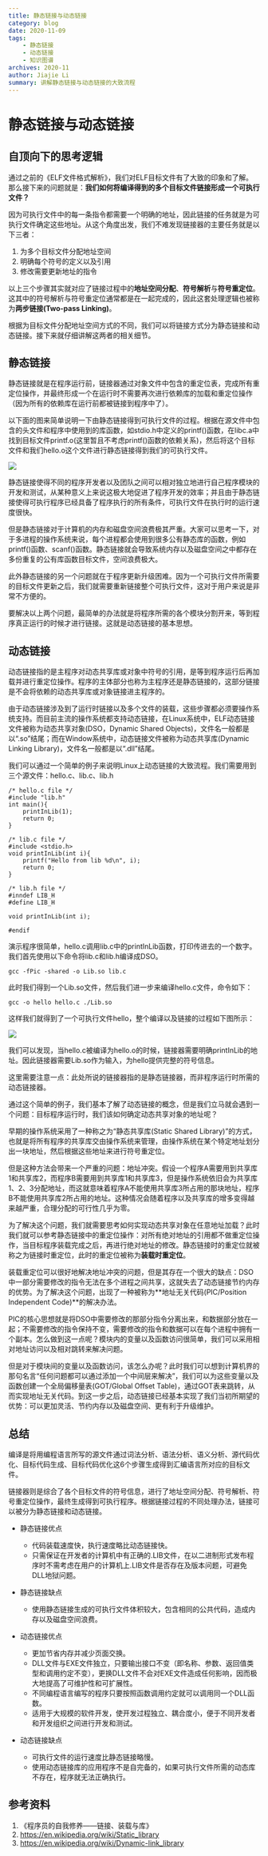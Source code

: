 ```yaml
---
title: 静态链接与动态链接
category: blog 
date: 2020-11-09
tags: 
    - 静态链接
    - 动态链接
    - 知识图谱
archives: 2020-11
author: Jiajie Li
summary: 讲解静态链接与动态链接的大致流程
---
```

# 静态链接与动态链接
自顶向下的思考逻辑
----
通过之前的《ELF文件格式解析》，我们对ELF目标文件有了大致的印象和了解。那么接下来的问题就是：**我们如何将编译得到的多个目标文件链接形成一个可执行文件？**

因为可执行文件中的每一条指令都需要一个明确的地址，因此链接的任务就是为可执行文件确定这些地址。从这个角度出发，我们不难发现链接器的主要任务就是以下三者：

 1. 为多个目标文件分配地址空间
 2. 明确每个符号的定义以及引用
 3. 修改需要更新地址的指令

以上三个步骤其实就对应了链接过程中的**地址空间分配**、**符号解析**与**符号重定位**。这其中的符号解析与符号重定位通常都是在一起完成的，因此这套处理逻辑也被称为**两步链接(Two-pass Linking)**。


根据为目标文件分配地址空间方式的不同，我们可以将链接方式分为静态链接和动态链接。接下来就仔细讲解这两者的相关细节。

静态链接
----
静态链接就是在程序运行前，链接器通过对象文件中包含的重定位表，完成所有重定位操作，并最终形成一个在运行时不需要再次进行依赖库的加载和重定位操作（因为所有的依赖库在运行前都被链接到程序中了）。

以下面的图来简单说明一下由静态链接得到可执行文件的过程。根据在源文件中包含的头文件和程序中使用到的库函数，如stdio.h中定义的printf()函数，在libc.a中找到目标文件printf.o(这里暂且不考虑printf()函数的依赖关系)，然后将这个目标文件和我们hello.o这个文件进行静态链接得到我们的可执行文件。

<img src=./2020-11-09-静态链接与动态链接-1.jpg>

静态链接使得不同的程序开发者以及团队之间可以相对独立地进行自己程序模块的开发和测试，从某种意义上来说这极大地促进了程序开发的效率；并且由于静态链接使得可执行程序已经具备了程序执行的所有条件，可执行文件在执行时的运行速度很快。

但是静态链接对于计算机的内存和磁盘空间浪费极其严重。大家可以思考一下，对于多进程的操作系统来说，每个进程都会使用到很多公有静态库的函数，例如printf()函数、scanf()函数。静态链接就会导致系统内存以及磁盘空间之中都存在多份重复的公有库函数目标文件，空间浪费极大。

此外静态链接的另一个问题就在于程序更新升级困难。因为一个可执行文件所需要的目标文件更新之后，我们就需要重新链接整个可执行文件，这对于用户来说是非常不方便的。

要解决以上两个问题，最简单的办法就是将程序所需的各个模块分割开来，等到程序真正运行的时候才进行链接。这就是动态链接的基本思想。

动态链接
----
动态链接指的是主程序对动态共享库或对象中符号的引用，是等到程序运行后再加载并进行重定位操作。程序的主体部分也称为主程序还是静态链接的，这部分链接是不会将依赖的动态共享库或对象链接进主程序的。

由于动态链接涉及到了运行时链接以及多个文件的装载，这些步骤都必须要操作系统支持。而目前主流的操作系统都支持动态链接，在Linux系统中，ELF动态链接文件被称为动态共享对象(DSO，Dynamic Shared Objects)，文件名一般都是以“.so”结尾；而在Window系统中，动态链接文件被称为动态共享库(Dynamic Linking Library)，文件名一般都是以“.dll”结尾。

我们可以通过一个简单的例子来说明Linux上动态链接的大致流程。我们需要用到三个源文件：hello.c、lib.c、lib.h

```
/* hello.c file */
#include "lib.h"
int main(){
    printInLib(1);
    return 0;
}
```

```
/* lib.c file */
#include <stdio.h>
void printInLib(int i){
    printf("Hello from lib %d\n", i);
    return 0;
}
```

```
/* lib.h file */
#inndef LIB_H
#define LIB_H

void printInLib(int i);

#endif
```

演示程序很简单，hello.c调用lib.c中的printInLib函数，打印传进去的一个数字。我们首先使用以下命令将lib.c和lib.h编译成DSO。

```shell
gcc -fPic -shared -o Lib.so lib.c
```

此时我们得到一个Lib.so文件，然后我们进一步来编译hello.c文件，命令如下：
```shell
gcc -o hello hello.c ./Lib.so
```

这样我们就得到了一个可执行文件hello，整个编译以及链接的过程如下图所示：

<img src=./2020-11-09-静态链接与动态链接-2.jpg>

我们可以发现，当hello.c被编译为hello.o的时候，链接器需要明确printInLib的地址。因此链接器需要Lib.so作为输入，为hello提供完整的符号信息。

这里需要注意一点：此处所说的链接器指的是静态链接器，而非程序运行时所需的动态链接器。

通过这个简单的例子，我们基本了解了动态链接的概念，但是我们立马就会遇到一个问题：目标程序运行时，我们该如何确定动态共享对象的地址呢？

早期的操作系统采用了一种称之为“静态共享库(Static Shared Library)”的方式，也就是将所有程序的共享库交由操作系统来管理，由操作系统在某个特定地址划分出一块地址，然后根据这些地址来进行符号重定位。

但是这种方法会带来一个严重的问题：地址冲突。假设一个程序A需要用到共享库1和共享库2，而程序B需要用到共享库1和共享库3，但是操作系统依旧会为共享库1、2、3分配地址，而这就意味着程序A不能使用共享库3所占用的那块地址，程序B不能使用共享库2所占用的地址。这种情况会随着程序以及共享库的增多变得越来越严重，合理分配的可行性几乎为零。

为了解决这个问题，我们就需要思考如何实现动态共享对象在任意地址加载？此时我们就可以参考静态链接中的重定位操作：对所有绝对地址的引用都不做重定位操作，当目标程序装载完成之后，再进行绝对地址的修改。静态链接时的重定位就被称之为链接时重定位，此时的重定位被称为**装载时重定位**。

装载重定位可以很好地解决地址冲突的问题，但是其存在一个很大的缺点：DSO中一部分需要修改的指令无法在多个进程之间共享，这就失去了动态链接节约内存的优势。为了解决这个问题，出现了一种被称为**地址无关代码(PIC/Position Independent Code)**的解决办法。

PIC的核心思想就是将DSO中需要修改的那部分指令分离出来，和数据部分放在一起；不需要修改的指令保持不变，需要修改的指令和数据可以在每个进程中拥有一个副本。怎么做到这一点呢？模块内的变量以及函数访问很简单，我们可以采用相对地址访问以及相对跳转来解决问题。

但是对于模块间的变量以及函数访问，该怎么办呢？此时我们可以想到计算机界的那句名言“任何问题都可以通过添加一个中间层来解决”，我们可以为这些变量以及函数创建一个全局偏移量表(GOT/Global Offset Table)，通过GOT表来跳转，从而实现地址无关代码。到这一步之后，动态链接已经基本实现了我们当初所期望的优势：可以更加灵活、节约内存以及磁盘空间、更有利于升级维护。

总结
----
编译是将用编程语言所写的源文件通过词法分析、语法分析、语义分析、源代码优化、目标代码生成、目标代码优化这6个步骤生成得到汇编语言所对应的目标文件。

链接器则是综合了各个目标文件的符号信息，进行了地址空间分配、符号解析、符号重定位操作，最终生成得到可执行程序。根据链接过程的不同处理办法，链接可以被分为静态链接和动态链接。

+ 静态链接优点 
    + 代码装载速度快，执行速度略比动态链接快。
    + 只需保证在开发者的计算机中有正确的.LIB文件，在以二进制形式发布程序时不需考虑在用户的计算机上.LIB文件是否存在及版本问题，可避免DLL地狱问题。 
+ 静态链接缺点
    + 使用静态链接生成的可执行文件体积较大，包含相同的公共代码，造成内存以及磁盘空间浪费。

+ 动态链接优点
    + 更加节省内存并减少页面交换。
    + DLL文件与EXE文件独立，只要输出接口不变（即名称、参数、返回值类型和调用约定不变），更换DLL文件不会对EXE文件造成任何影响，因而极大地提高了可维护性和可扩展性。
    + 不同编程语言编写的程序只要按照函数调用约定就可以调用同一个DLL函数。
    + 适用于大规模的软件开发，使开发过程独立、耦合度小，便于不同开发者和开发组织之间进行开发和测试。
+ 动态链接缺点
    + 可执行文件的运行速度比静态链接略慢。
    + 使用动态链接库的应用程序不是自完备的，如果可执行文件所需的动态库不存在，程序就无法正确执行。

参考资料
----
1. 《程序员的自我修养——链接、装载与库》
2. https://en.wikipedia.org/wiki/Static_library
3. https://en.wikipedia.org/wiki/Dynamic-link_library





